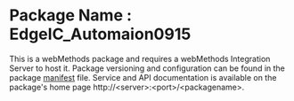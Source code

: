 # Package Name : EdgeIC_Automaion0915
This is a webMethods package and requires a webMethods Integration Server to host it. Package versioning and configuration can be found in the package [manifest](./EdgeIC_Automaion0915/manifest.v3) file. Service and API documentation is available on the package's home page http://&lt;server&gt;:&lt;port&gt;/&lt;packagename>.